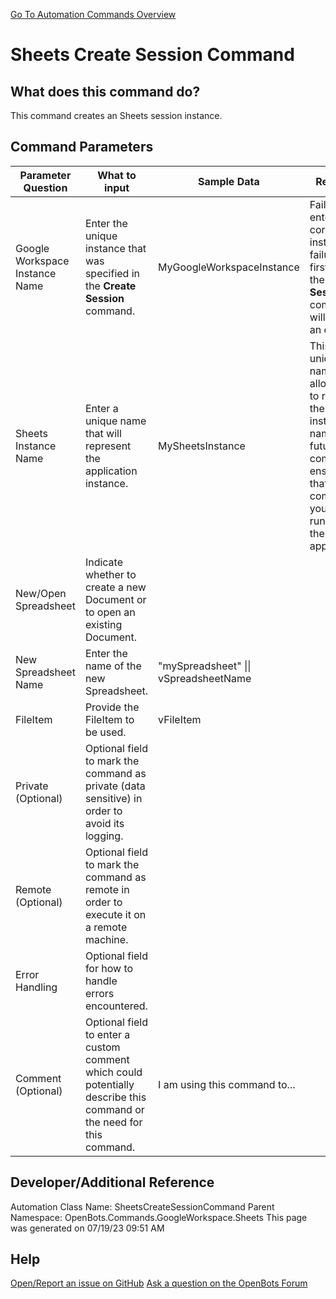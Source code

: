 <!--TITLE: Sheets Create Session Command -->
<!-- SUBTITLE: a command in the Google Workspace Commands\Sheets group. -->
[Go To Automation Commands Overview](/automation-commands)


# Sheets Create Session Command


## What does this command do?
This command creates an Sheets session instance.


## Command Parameters
| Parameter Question   	| What to input  	|  Sample Data 	| Remarks  	|
| ---                    | ---               | ---           | ---       |
|Google Workspace Instance Name|Enter the unique instance that was specified in the **Create Session** command.|MyGoogleWorkspaceInstance|Failure to enter the correct instance or failure to first call the **Create Session** command will cause an error.|
|Sheets Instance Name|Enter a unique name that will represent the application instance.|MySheetsInstance|This unique name allows you to refer to the instance by name in future commands, ensuring that the commands you specify run against the correct application.|
|New/Open Spreadsheet|Indicate whether to create a new Document or to open an existing Document.|||
|New Spreadsheet Name|Enter the name of the new Spreadsheet.|"mySpreadsheet" \|\| vSpreadsheetName||
|FileItem|Provide the FileItem to be used.|vFileItem||
|Private (Optional)|Optional field to mark the command as private (data sensitive) in order to avoid its logging.|||
|Remote (Optional)|Optional field to mark the command as remote in order to execute it on a remote machine.|||
|Error Handling|Optional field for how to handle errors encountered.|||
|Comment (Optional)|Optional field to enter a custom comment which could potentially describe this command or the need for this command.|I am using this command to...||


## Developer/Additional Reference
Automation Class Name: SheetsCreateSessionCommand
Parent Namespace: OpenBots.Commands.GoogleWorkspace.Sheets
This page was generated on 07/19/23 09:51 AM


## Help
[Open/Report an issue on GitHub](https://github.com/OpenBotsAI/OpenBots.Studio/issues/new)
[Ask a question on the OpenBots Forum](https://openbots.ai/forums/)
